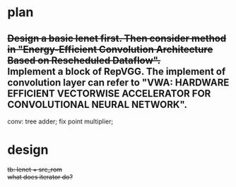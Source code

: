 # plan
~~Design a basic lenet first. Then consider method in "Energy-Efficient Convolution Architecture Based on Rescheduled Dataflow".~~  
Implement a block of RepVGG. The implement of convolution layer can refer to "VWA: HARDWARE EFFICIENT VECTORWISE ACCELERATOR FOR CONVOLUTIONAL NEURAL NETWORK".  
-------------------------------------
conv: tree adder; fix point multiplier;  

# design
~~tb: lenet + src_rom~~  
~~what does iterator do?~~  

